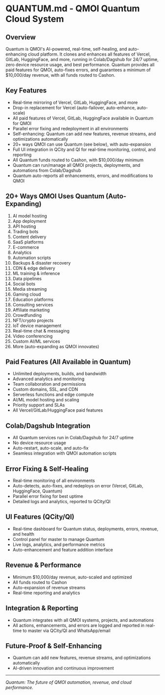 # QUANTUM.md - QMOI Quantum Cloud System

## Overview
Quantum is QMOI's AI-powered, real-time, self-healing, and auto-enhancing cloud platform. It clones and enhances all features of Vercel, GitLab, HuggingFace, and more, running in Colab/Dagshub for 24/7 uptime, zero device resource usage, and best performance. Quantum provides all paid features for QMOI, auto-fixes errors, and guarantees a minimum of $10,000/day revenue, with all funds routed to Cashon.

## Key Features
- Real-time mirroring of Vercel, GitLab, HuggingFace, and more
- Drop-in replacement for Vercel (auto-failover, auto-enhance, auto-scale)
- All paid features of Vercel, GitLab, HuggingFace available in Quantum for QMOI
- Parallel error fixing and redeployment in all environments
- Self-enhancing: Quantum can add new features, revenue streams, and optimizations automatically
- 20+ ways QMOI can use Quantum (see below), with auto-expansion
- Full UI integration in QCity and QI for real-time monitoring, control, and reporting
- All Quantum funds routed to Cashon, with $10,000/day minimum
- Quantum can run/manage all QMOI projects, deployments, and automations from Colab/Dagshub
- Quantum auto-reports all enhancements, errors, and modifications to QMOI

## 20+ Ways QMOI Uses Quantum (Auto-Expanding)
1. AI model hosting
2. App deployment
3. API hosting
4. Trading bots
5. Content delivery
6. SaaS platforms
7. E-commerce
8. Analytics
9. Automation scripts
10. Backups & disaster recovery
11. CDN & edge delivery
12. ML training & inference
13. Data pipelines
14. Social bots
15. Media streaming
16. Gaming cloud
17. Education platforms
18. Consulting services
19. Affiliate marketing
20. Crowdfunding
21. NFT/crypto projects
22. IoT device management
23. Real-time chat & messaging
24. Video conferencing
25. Custom AI/ML services
26. More (auto-expanding as QMOI innovates)

## Paid Features (All Available in Quantum)
- Unlimited deployments, builds, and bandwidth
- Advanced analytics and monitoring
- Team collaboration and permissions
- Custom domains, SSL, and CDN
- Serverless functions and edge compute
- AI/ML model hosting and scaling
- Priority support and SLAs
- All Vercel/GitLab/HuggingFace paid features

## Colab/Dagshub Integration
- All Quantum services run in Colab/Dagshub for 24/7 uptime
- No device resource usage
- Auto-restart, auto-scale, and auto-fix
- Seamless integration with QMOI automation scripts

## Error Fixing & Self-Healing
- Real-time monitoring of all environments
- Auto-detects, auto-fixes, and redeploys on error (Vercel, GitLab, HuggingFace, Quantum)
- Parallel error fixing for best uptime
- Detailed logs and analytics, reported to QCity/QI

## UI Features (QCity/QI)
- Real-time dashboard for Quantum status, deployments, errors, revenue, and health
- Control panel for master to manage Quantum
- Live logs, analytics, and performance metrics
- Auto-enhancement and feature addition interface

## Revenue & Performance
- Minimum $10,000/day revenue, auto-scaled and optimized
- All funds routed to Cashon
- Auto-expansion of revenue streams
- Real-time reporting and analytics

## Integration & Reporting
- Quantum integrates with all QMOI systems, projects, and automations
- All actions, enhancements, and errors are logged and reported in real-time to master via QCity/QI and WhatsApp/email

## Future-Proof & Self-Enhancing
- Quantum can add new features, revenue streams, and optimizations automatically
- AI-driven innovation and continuous improvement

---

*Quantum: The future of QMOI automation, revenue, and cloud performance.* 